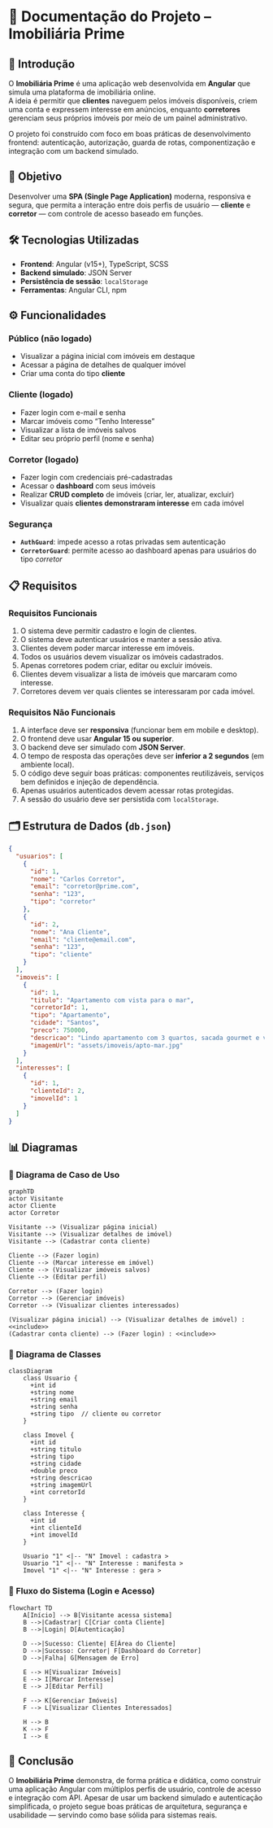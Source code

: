 # 📘 Documentação do Projeto – Imobiliária Prime

## 📖 Introdução

O **Imobiliária Prime** é uma aplicação web desenvolvida em **Angular** que simula uma plataforma de imobiliária online.  
A ideia é permitir que **clientes** naveguem pelos imóveis disponíveis, criem uma conta e expressem interesse em anúncios, enquanto **corretores** gerenciam seus próprios imóveis por meio de um painel administrativo.

O projeto foi construído com foco em boas práticas de desenvolvimento frontend: autenticação, autorização, guarda de rotas, componentização e integração com um backend simulado.

## 🎯 Objetivo

Desenvolver uma **SPA (Single Page Application)** moderna, responsiva e segura, que permita a interação entre dois perfis de usuário — **cliente** e **corretor** — com controle de acesso baseado em funções.

## 🛠️ Tecnologias Utilizadas

- **Frontend**: Angular (v15+), TypeScript, SCSS  
- **Backend simulado**: JSON Server  
- **Persistência de sessão**: `localStorage`  
- **Ferramentas**: Angular CLI, npm

## ⚙️ Funcionalidades

### Público (não logado)
- Visualizar a página inicial com imóveis em destaque  
- Acessar a página de detalhes de qualquer imóvel  
- Criar uma conta do tipo **cliente**

### Cliente (logado)
- Fazer login com e-mail e senha  
- Marcar imóveis como “Tenho Interesse”  
- Visualizar a lista de imóveis salvos  
- Editar seu próprio perfil (nome e senha)

### Corretor (logado)
- Fazer login com credenciais pré-cadastradas  
- Acessar o **dashboard** com seus imóveis  
- Realizar **CRUD completo** de imóveis (criar, ler, atualizar, excluir)  
- Visualizar quais **clientes demonstraram interesse** em cada imóvel

### Segurança
- **`AuthGuard`**: impede acesso a rotas privadas sem autenticação  
- **`CorretorGuard`**: permite acesso ao dashboard apenas para usuários do tipo *corretor*

## 📋 Requisitos

### Requisitos Funcionais
1. O sistema deve permitir cadastro e login de clientes.  
2. O sistema deve autenticar usuários e manter a sessão ativa.  
3. Clientes devem poder marcar interesse em imóveis.  
4. Todos os usuários devem visualizar os imóveis cadastrados.  
5. Apenas corretores podem criar, editar ou excluir imóveis.  
6. Clientes devem visualizar a lista de imóveis que marcaram como interesse.  
7. Corretores devem ver quais clientes se interessaram por cada imóvel.

### Requisitos Não Funcionais
1. A interface deve ser **responsiva** (funcionar bem em mobile e desktop).  
2. O frontend deve usar **Angular 15 ou superior**.  
3. O backend deve ser simulado com **JSON Server**.  
4. O tempo de resposta das operações deve ser **inferior a 2 segundos** (em ambiente local).  
5. O código deve seguir boas práticas: componentes reutilizáveis, serviços bem definidos e injeção de dependência.  
6. Apenas usuários autenticados devem acessar rotas protegidas.  
7. A sessão do usuário deve ser persistida com `localStorage`.

## 🗂️ Estrutura de Dados (`db.json`)

```json
{
  "usuarios": [
    {
      "id": 1,
      "nome": "Carlos Corretor",
      "email": "corretor@prime.com",
      "senha": "123",
      "tipo": "corretor"
    },
    {
      "id": 2,
      "nome": "Ana Cliente",
      "email": "cliente@email.com",
      "senha": "123",
      "tipo": "cliente"
    }
  ],
  "imoveis": [
    {
      "id": 1,
      "titulo": "Apartamento com vista para o mar",
      "corretorId": 1,
      "tipo": "Apartamento",
      "cidade": "Santos",
      "preco": 750000,
      "descricao": "Lindo apartamento com 3 quartos, sacada gourmet e vista para o mar.",
      "imagemUrl": "assets/imoveis/apto-mar.jpg"
    }
  ],
  "interesses": [
    {
      "id": 1,
      "clienteId": 2,
      "imovelId": 1
    }
  ]
}
````

## 📊 Diagramas

### 🔹 Diagrama de Caso de Uso

```mermaid
graphTD
actor Visitante
actor Cliente
actor Corretor

Visitante --> (Visualizar página inicial)
Visitante --> (Visualizar detalhes de imóvel)
Visitante --> (Cadastrar conta cliente)

Cliente --> (Fazer login)
Cliente --> (Marcar interesse em imóvel)
Cliente --> (Visualizar imóveis salvos)
Cliente --> (Editar perfil)

Corretor --> (Fazer login)
Corretor --> (Gerenciar imóveis)
Corretor --> (Visualizar clientes interessados)

(Visualizar página inicial) --> (Visualizar detalhes de imóvel) : <<include>>
(Cadastrar conta cliente) --> (Fazer login) : <<include>>
```

### 🔹 Diagrama de Classes

```mermaid
classDiagram
    class Usuario {
      +int id
      +string nome
      +string email
      +string senha
      +string tipo  // cliente ou corretor
    }

    class Imovel {
      +int id
      +string titulo
      +string tipo
      +string cidade
      +double preco
      +string descricao
      +string imagemUrl
      +int corretorId
    }

    class Interesse {
      +int id
      +int clienteId
      +int imovelId
    }

    Usuario "1" <|-- "N" Imovel : cadastra >
    Usuario "1" <|-- "N" Interesse : manifesta >
    Imovel "1" <|-- "N" Interesse : gera >
```

### 🔹 Fluxo do Sistema (Login e Acesso)

```mermaid
flowchart TD
    A[Início] --> B[Visitante acessa sistema]
    B -->|Cadastrar| C[Criar conta Cliente]
    B -->|Login| D[Autenticação]

    D -->|Sucesso: Cliente| E[Área do Cliente]
    D -->|Sucesso: Corretor| F[Dashboard do Corretor]
    D -->|Falha| G[Mensagem de Erro]

    E --> H[Visualizar Imóveis]
    E --> I[Marcar Interesse]
    E --> J[Editar Perfil]

    F --> K[Gerenciar Imóveis]
    F --> L[Visualizar Clientes Interessados]

    H --> B
    K --> F
    I --> E
```

## 📌 Conclusão

O **Imobiliária Prime** demonstra, de forma prática e didática, como construir uma aplicação Angular com múltiplos perfis de usuário, controle de acesso e integração com API.
Apesar de usar um backend simulado e autenticação simplificada, o projeto segue boas práticas de arquitetura, segurança e usabilidade — servindo como base sólida para sistemas reais.
